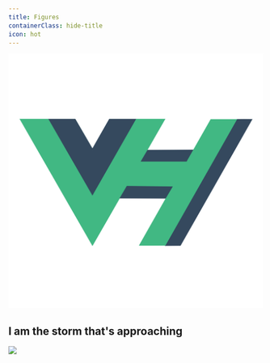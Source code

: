 ```yaml
---
title: Figures
containerClass: hide-title
icon: hot
---
```

![](/logo.svg)
## I am the storm that's approaching
![](https://c4.kemono.party/data/7b/5b/7b5bbee58bc919fbc26cc04392b7b7277fa83c46b0aa8b99be80205316624c77.jpg)